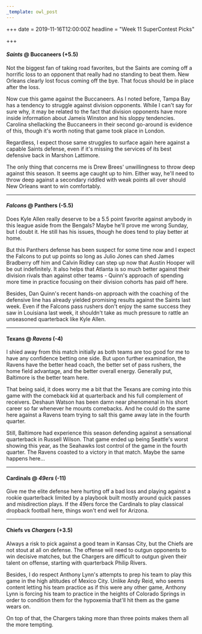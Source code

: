 ```yaml
---
_template: owl_post
---
```


+++
date = 2019-11-16T12:00:00Z
headline = "Week 11 SuperContest Picks"

+++
#### _Saints_ @ Buccaneers (+5.5)

Not the biggest fan of taking road favorites, but the Saints are coming off a horrific loss to an opponent that really had no standing to beat them. New Orleans clearly lost focus coming off the bye. That focus should be in place after the loss.

Now cue this game against the Buccaneers. As I noted before, Tampa Bay has a tendency to struggle against division opponents. While I can't say for sure why, it may be related to the fact that division opponents have more inside information about Jameis Winston and his sloppy tendencies. Carolina shellacking the Buccaneers in their second go-around is evidence of this, though it's worth noting that game took place in London.

Regardless, I expect those same struggles to surface again here against a capable Saints defense, even if it's missing the services of its best defensive back in Marshon Lattimore.

The only thing that concerns me is Drew Brees' unwillingness to throw deep against this season. It seems age caught up to him. Either way, he'll need to throw deep against a secondary riddled with weak points all over should New Orleans want to win comfortably.

***

#### _Falcons_ @ Panthers (-5.5)

Does Kyle Allen really deserve to be a 5.5 point favorite against anybody in this league aside from the Bengals? Maybe he'll prove me wrong Sunday, but I doubt it. He still has his issues, though he does tend to play better at home.

But this Panthers defense has been suspect for some time now and I expect the Falcons to put up points so long as Julio Jones can shed James Bradberry off him and Calvin Ridley can step up now that Austin Hooper will be out indefinitely. It also helps that Atlanta is so much better against their division rivals than against other teams - Quinn's approach of spending more time in practice focusing on their division cohorts has paid off here.

Besides, Dan Quinn's recent hands-on approach with the coaching of the defensive line has already yielded promising results against the Saints last week. Even if the Falcons pass rushers don't enjoy the same success they saw in Louisiana last week, it shouldn't take as much pressure to rattle an unseasoned quarterback like Kyle Allen.

***

#### Texans @ _Ravens_ (-4)

I shied away from this match initially as both teams are too good for me to have any confidence betting one side. But upon further examination, the Ravens have the better head coach, the better set of pass rushers, the home field advantage, and the better overall energy. Generally put, Baltimore is the better team here.

That being said, it does worry me a bit that the Texans are coming into this game with the comeback kid at quarterback and his full complement of receivers. Deshaun Watson has been damn near phenomenal in his short career so far whenever he mounts comebacks. And he could do the same here against a Ravens team trying to salt this game away late in the fourth quarter.

Still, Baltimore had experience this season defending against a sensational quarterback in Russell Wilson. That game ended up being Seattle's worst showing this year, as the Seahawks lost control of the game in the fourth quarter. The Ravens coasted to a victory in that match. Maybe the same happens here...

***

#### Cardinals @ _49ers_ (-11)

Give me the elite defense here hurting off a bad loss and playing against a rookie quarterback limited by a playbook built mostly around quick passes and misdirection plays. If the 49ers force the Cardinals to play classical dropback football here, things won't end well for Arizona.

***

#### Chiefs vs _Chargers_ (+3.5)

Always a risk to pick against a good team in Kansas City, but the Chiefs are not stout at all on defense. The offense will need to outgun opponents to win decisive matches, but the Chargers are difficult to outgun given their talent on offense, starting with quarterback Philip Rivers.

Besides, I do respect Anthony Lynn's attempts to prep his team to play this game in the high altitudes of Mexico City. Unlike Andy Reid, who seems content letting his team practice as if this were any other game, Anthony Lynn is forcing his team to practice in the heights of Colorado Springs in order to condition them for the hypoxemia that'll hit them as the game wears on.

On top of that, the Chargers taking more than three points makes them all the more tempting. 

